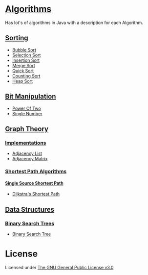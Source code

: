 # [Algorithms](https://github.com/nishantc1527/Algorithms/tree/master/Algorithms)
Has lot's of algorithms in Java with a description for each Algorithm.
## [Sorting](https://github.com/nishantc1527/Algorithms/tree/master/Algorithms/Sorting)

 - [Bubble Sort](https://github.com/nishantc1527/Algorithms/tree/master/Algorithms/Sorting/BubbleSort)
 - [Selection Sort](https://github.com/nishantc1527/Algorithms/tree/master/Algorithms/Sorting/SelectionSort)
 - [Insertion Sort](https://github.com/nishantc1527/Algorithms/tree/master/Algorithms/Sorting/InsertionSort)
 - [Merge Sort](https://github.com/nishantc1527/Algorithms/tree/master/Algorithms/Sorting/MergeSort)
 - [Quick Sort](https://github.com/nishantc1527/Algorithms/tree/master/Algorithms/Sorting/QuickSort)
 - [Counting Sort](https://github.com/nishantc1527/Algorithms/tree/master/Algorithms/Sorting/CountingSort)
 - [Heap Sort](https://github.com/nishantc1527/Algorithms/tree/master/Algorithms/Sorting/HeapSort)
## [Bit Manipulation](https://github.com/nishantc1527/Algorithms/tree/master/Algorithms/BitManipulation)
 - [Power Of Two](https://github.com/nishantc1527/Algorithms/tree/master/Algorithms/BitManipulation/PowerOfTwo)
 - [Single Number](https://github.com/nishantc1527/Algorithms/tree/master/Algorithms/BitManipulation/SingleNumber)
## [Graph Theory](https://github.com/nishantc1527/Algorithms/tree/master/Algorithms/GraphTheory)

 ### [Implementations](https://github.com/nishantc1527/Algorithms/tree/master/Algorithms/GraphTheory/Implementations)
 
 - [Adjacency List](https://github.com/nishantc1527/Algorithms/tree/master/Algorithms/GraphTheory/Implementations/AdjacencyList)
 - [Adjacency Matrix](https://github.com/nishantc1527/Algorithms/tree/master/Algorithms/GraphTheory/Implementations/AdjacencyMatrix)
 
 ### [Shortest Path Algorithms](https://github.com/nishantc1527/Algorithms/tree/master/Algorithms/GraphTheory/ShortestPathAlgorithms)
 
  #### [Single Source Shortest Path](https://github.com/nishantc1527/Algorithms/tree/master/Algorithms/GraphTheory/ShortestPathAlgorithms/SingleSourceShortestPath)
  
  - [Dijkstra's Shortest Path](https://github.com/nishantc1527/Algorithms/tree/master/Algorithms/GraphTheory/ShortestPathAlgorithms/SingleSourceShortestPath/DijkstraShortestPath)

## [Data Structures](https://github.com/nishantc1527/Algorithms/tree/master/Algorithms/DataStructures)

 ### [Binary Search Trees](https://github.com/nishantc1527/Algorithms/tree/master/Algorithms/DataStructures)
 
 - [Binary Search Tree](https://github.com/nishantc1527/Algorithms/tree/master/Algorithms/DataStructures/BinarySearchTrees/BinarySearchTree)

# License
Licensed under [The GNU General Public License v3.0](https://www.gnu.org/licenses/gpl-3.0.en.html)